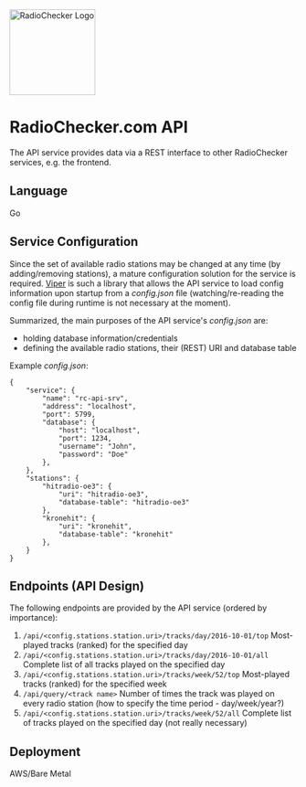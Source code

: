 <img src="http://radiochecker.paulhaunschmied.com/assets/img/jack.png" alt="RadioChecker Logo" width="150"/>

# RadioChecker.com API
The API service provides data via a REST interface to other RadioChecker services, e.g. the frontend.

## Language
Go

## Service Configuration
Since the set of available radio stations may be changed at any time (by adding/removing stations), a mature configuration solution for the service is required. [Viper](https://github.com/spf13/viper) is such a library that allows the API service to load config information upon startup from a *config.json* file (watching/re-reading the config file during runtime is not necessary at the moment).

Summarized, the main purposes of the API service's *config.json* are:
+ holding database information/credentials
+ defining the available radio stations, their (REST) URI and database table

Example *config.json*:
```
{
    "service": {
        "name": "rc-api-srv",
        "address": "localhost",
        "port": 5799,
        "database": {
            "host": "localhost",
            "port": 1234,
            "username": "John",
            "password": "Doe"
        },
    },
    "stations": {
        "hitradio-oe3": {
            "uri": "hitradio-oe3",
            "database-table": "hitradio-oe3"
        },
        "kronehit": {
            "uri": "kronehit",
            "database-table": "kronehit"
        },
    }
}
```

## Endpoints (API Design)
The following endpoints are provided by the API service (ordered by importance):

1. `/api/<config.stations.station.uri>/tracks/day/2016-10-01/top`
Most-played tracks (ranked) for the specified day
2. `/api/<config.stations.station.uri>/tracks/day/2016-10-01/all`
Complete list of all tracks played on the specified day
3. `/api/<config.stations.station.uri>/tracks/week/52/top`
Most-played tracks (ranked) for the specified week
4. `/api/query/<track name>`
Number of times the track was played on every radio station (how to specify the time period - day/week/year?)
4. `/api/<config.stations.station.uri>/tracks/week/52/all`
Complete list of tracks played on the specified day (not really necessary)


## Deployment
AWS/Bare Metal
